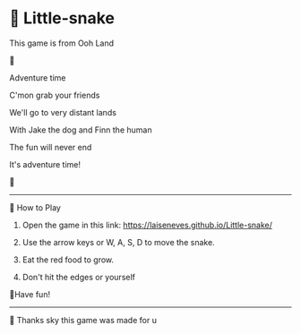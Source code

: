 # 🦮 Little-snake
This game is from Ooh Land 


🎵

Adventure time

C'mon grab your friends

We'll go to very distant lands

With Jake the dog and Finn the human

The fun will never end

It's adventure time!

🎵

_______________________________________________________________________________________________________________________________________________________________________________________
🐝 How to Play

1. Open the game in this link: https://laiseneves.github.io/Little-snake/ 
  
2. Use the arrow keys or W, A, S, D to move the snake.

3. Eat the red food to grow.

4. Don't hit the edges or yourself


🍭Have fun! 
__________________________________________________________________________________________________________________________________________________________________________________________

👑 Thanks sky this game was made for u 





